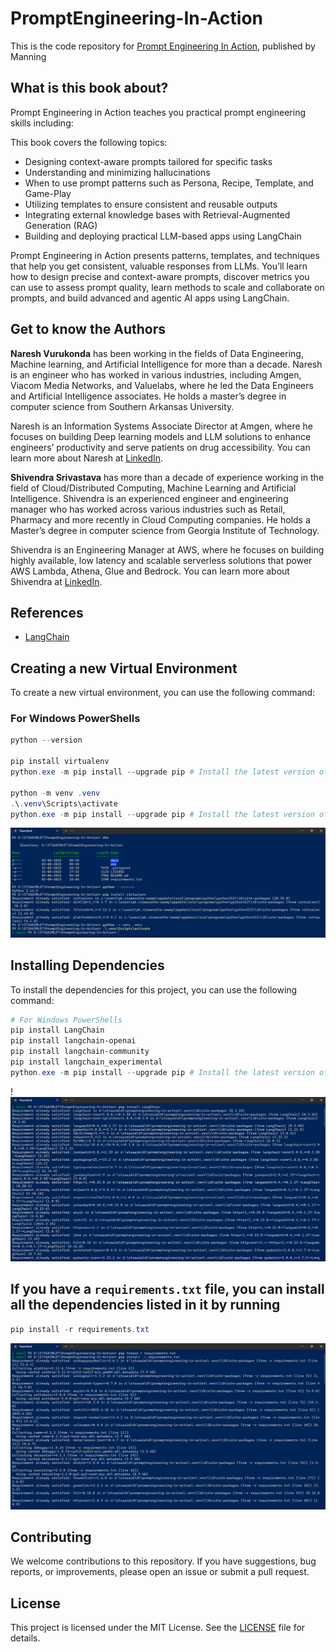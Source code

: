 # PromptEngineering-In-Action

This is the code repository for [Prompt Engineering In Action](https://www.manning.com/books/prompt-engineering-in-action), published by Manning

## What is this book about?

Prompt Engineering in Action teaches you practical prompt engineering skills including:

This book covers the following topics:

- Designing context-aware prompts tailored for specific tasks
- Understanding and minimizing hallucinations
- When to use prompt patterns such as Persona, Recipe, Template, and Game-Play
- Utilizing templates to ensure consistent and reusable outputs
- Integrating external knowledge bases with Retrieval-Augmented Generation (RAG)
- Building and deploying practical LLM-based apps using LangChain

Prompt Engineering in Action presents patterns, templates, and techniques that help you get consistent, valuable responses from LLMs. You’ll learn how to design precise and context-aware prompts, discover metrics you can use to assess prompt quality, learn methods to scale and collaborate on prompts, and build advanced and agentic AI apps using LangChain.

## Get to know the Authors

**Naresh Vurukonda** has been working in the fields of Data Engineering, Machine learning, and Artificial Intelligence for more than a decade. Naresh is an engineer who has worked in various industries, including Amgen, Viacom Media Networks, and Valuelabs, where he led the Data Engineers and Artificial Intelligence associates. He holds a master’s degree in computer science from Southern Arkansas University.

Naresh is an Information Systems Associate Director at Amgen, where he focuses on building Deep learning models and LLM solutions to enhance engineers’ productivity and serve patients on drug accessibility. You can learn more about Naresh at [LinkedIn](https://www.linkedin.com/in/nareshvurukonda).

**Shivendra Srivastava** has more than a decade of experience working in the field of Cloud/Distributed Computing, Machine Learning and Artificial Intelligence. Shivendra is an experienced engineer and engineering manager who has worked across various industries such as Retail, Pharmacy and more recently in Cloud Computing companies. He holds a Master’s degree in computer science from Georgia Institute of Technology.

Shivendra is an Engineering Manager at AWS, where he focuses on building highly available, low latency and scalable serverless solutions that power AWS Lambda, Athena, Glue and Bedrock. You can learn more about Shivendra at [LinkedIn](https://www.linkedin.com/in/shivendrasrivastava).

## References

- [LangChain](https://www.langchain.com/)

## Creating a new Virtual Environment

To create a new virtual environment, you can use the following command:

### For Windows PowerShells

```powershell
python --version

pip install virtualenv
python.exe -m pip install --upgrade pip # Install the latest version of pip if needed

python -m venv .venv
.\.venv\Scripts\activate
python.exe -m pip install --upgrade pip # Install the latest version of pip if needed
```

![Creating Virtual Environment](./docs/images/CreatingVirtualEnvironment.PNG)

## Installing Dependencies

To install the dependencies for this project, you can use the following command:

```powershell
# For Windows PowerShells
pip install LangChain
pip install langchain-openai
pip install langchain-community
pip install langchain_experimental
python.exe -m pip install --upgrade pip # Install the latest version of pip if needed
```

!![Installing Dependencies](./docs/images/Install_Dependencies_pip.PNG)

## If you have a `requirements.txt` file, you can install all the dependencies listed in it by running

```powershell
pip install -r requirements.txt
```

![Installing Requirements](./docs/images/Install_Dependencies_requirements_txt.PNG)

## Contributing

We welcome contributions to this repository. If you have suggestions, bug reports, or improvements, please open an issue or submit a pull request.

## License

This project is licensed under the MIT License. See the [LICENSE](LICENSE) file for details.

